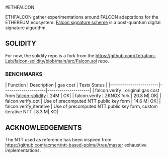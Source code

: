#ETHFALCON

ETHFALCON gather experimentations around FALCON adaptations for the ETHEREUM ecosystem. [Falcon signature scheme](https://falcon-sign.info/) is a post-quantum digital signature algorithm. 


## SOLIDITY 

For now, the solidity repo is a fork from the https://github.com/Tetration-Lab/falcon-solidity/blob/main/src/Falcon.sol repo.


### BENCHMARKS
| Function                   | Description               | gas cost | Tests Status |
|------------------------|---------------------|---------------------|
| falcon.verify       | original gas cost from [falcon-solidity](https://github.com/Tetration-Lab/falcon-solidity/blob/main/src/Falcon.sol)         | 24M | OK|
| falcon.verify      | ZKNOX fork | 20.8 M| OK|
| falcon.verify_opt         | Use of precomputed NTT public key form | 14.6 M| OK|
| falcon.verify_iterative         | Use of precomputed NTT public key form, custom iterative NTT | 8.3 M| KO|



## ACKNOWLEDGEMENTS

The NTT used as reference has been inspired from https://github.com/acmert/ntt-based-polmul/tree/master exhaustive implementations.
